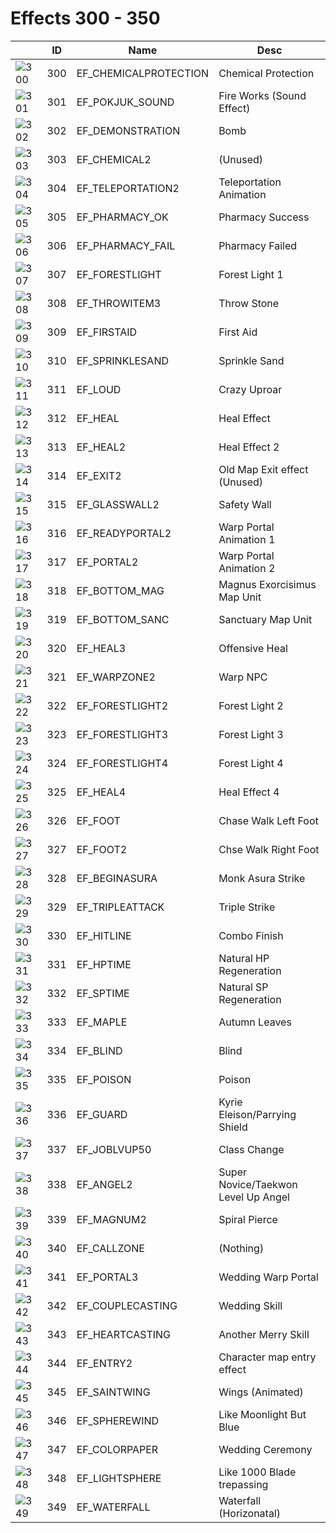 # Effects 300 - 350

|    | ID | Name | Desc |
|----|----|------|------|
| ![300](./300-350/300.gif) | 300 | EF_CHEMICALPROTECTION | Chemical Protection |
| ![301](./300-350/301.gif) | 301 | EF_POKJUK_SOUND | Fire Works (Sound Effect) |
| ![302](./300-350/302.gif) | 302 | EF_DEMONSTRATION | Bomb |
| ![303](./300-350/303.gif) | 303 | EF_CHEMICAL2 | (Unused) |
| ![304](./300-350/304.gif) | 304 | EF_TELEPORTATION2 | Teleportation Animation |
| ![305](./300-350/305.gif) | 305 | EF_PHARMACY_OK | Pharmacy Success |
| ![306](./300-350/306.gif) | 306 | EF_PHARMACY_FAIL | Pharmacy Failed |
| ![307](./300-350/307.gif) | 307 | EF_FORESTLIGHT | Forest Light 1 |
| ![308](./300-350/308.gif) | 308 | EF_THROWITEM3 | Throw Stone |
| ![309](./300-350/309.gif) | 309 | EF_FIRSTAID | First Aid |
| ![310](./300-350/310.gif) | 310 | EF_SPRINKLESAND | Sprinkle Sand |
| ![311](./300-350/311.gif) | 311 | EF_LOUD | Crazy Uproar |
| ![312](./300-350/312.gif) | 312 | EF_HEAL | Heal Effect |
| ![313](./300-350/313.gif) | 313 | EF_HEAL2 | Heal Effect 2 |
| ![314](./300-350/314.gif) | 314 | EF_EXIT2 | Old Map Exit effect (Unused) |
| ![315](./300-350/315.gif) | 315 | EF_GLASSWALL2 | Safety Wall |
| ![316](./300-350/316.gif) | 316 | EF_READYPORTAL2 | Warp Portal Animation 1 |
| ![317](./300-350/317.gif) | 317 | EF_PORTAL2 | Warp Portal Animation 2 |
| ![318](./300-350/318.gif) | 318 | EF_BOTTOM_MAG | Magnus Exorcisimus Map Unit |
| ![319](./300-350/319.gif) | 319 | EF_BOTTOM_SANC | Sanctuary Map Unit |
| ![320](./300-350/320.gif) | 320 | EF_HEAL3 | Offensive Heal |
| ![321](./300-350/321.gif) | 321 | EF_WARPZONE2 | Warp NPC |
| ![322](./300-350/322.gif) | 322 | EF_FORESTLIGHT2 | Forest Light 2 |
| ![323](./300-350/323.gif) | 323 | EF_FORESTLIGHT3 | Forest Light 3 |
| ![324](./300-350/324.gif) | 324 | EF_FORESTLIGHT4 | Forest Light 4 |
| ![325](./300-350/325.gif) | 325 | EF_HEAL4 | Heal Effect 4 |
| ![326](./300-350/326.gif) | 326 | EF_FOOT | Chase Walk Left Foot |
| ![327](./300-350/327.gif) | 327 | EF_FOOT2 | Chse Walk Right Foot |
| ![328](./300-350/328.gif) | 328 | EF_BEGINASURA | Monk Asura Strike |
| ![329](./300-350/329.gif) | 329 | EF_TRIPLEATTACK | Triple Strike |
| ![330](./300-350/330.gif) | 330 | EF_HITLINE | Combo Finish |
| ![331](./300-350/331.gif) | 331 | EF_HPTIME | Natural HP Regeneration |
| ![332](./300-350/332.gif) | 332 | EF_SPTIME | Natural SP Regeneration |
| ![333](./300-350/333.gif) | 333 | EF_MAPLE | Autumn Leaves |
| ![334](./300-350/334.gif) | 334 | EF_BLIND | Blind |
| ![335](./300-350/335.gif) | 335 | EF_POISON | Poison |
| ![336](./300-350/336.gif) | 336 | EF_GUARD | Kyrie Eleison/Parrying Shield |
| ![337](./300-350/337.gif) | 337 | EF_JOBLVUP50 | Class Change |
| ![338](./300-350/338.gif) | 338 | EF_ANGEL2 | Super Novice/Taekwon Level Up Angel |
| ![339](./300-350/339.gif) | 339 | EF_MAGNUM2 | Spiral Pierce |
| ![340](./300-350/340.gif) | 340 | EF_CALLZONE | (Nothing) |
| ![341](./300-350/341.gif) | 341 | EF_PORTAL3 | Wedding Warp Portal |
| ![342](./300-350/342.gif) | 342 | EF_COUPLECASTING | Wedding Skill |
| ![343](./300-350/343.gif) | 343 | EF_HEARTCASTING | Another Merry Skill |
| ![344](./300-350/344.gif) | 344 | EF_ENTRY2 | Character map entry effect |
| ![345](./300-350/345.gif) | 345 | EF_SAINTWING | Wings (Animated) |
| ![346](./300-350/346.gif) | 346 | EF_SPHEREWIND | Like Moonlight But Blue |
| ![347](./300-350/347.gif) | 347 | EF_COLORPAPER | Wedding Ceremony |
| ![348](./300-350/348.gif) | 348 | EF_LIGHTSPHERE | Like 1000 Blade trepassing |
| ![349](./300-350/349.gif) | 349 | EF_WATERFALL | Waterfall (Horizonatal) |
